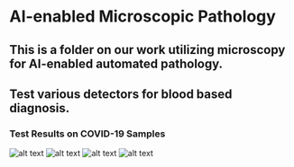 # AI-enabled Microscopic Pathology
## This is a folder on our work utilizing microscopy for AI-enabled automated pathology.
## Test various detectors for blood based diagnosis.

### Test Results on COVID-19 Samples
![alt text](https://github.com/PerceptualScience/microPathology/blob/master/COVID-19/covid01.png)
![alt text](https://github.com/PerceptualScience/microPathology/tree/master/COVID-19/covid02.png)
![alt text](https://github.com/PerceptualScience/microPathology/tree/master/COVID-19/covid03.png)
![alt text](https://github.com/PerceptualScience/microPathology/tree/master/COVID-19/covid04.png)
